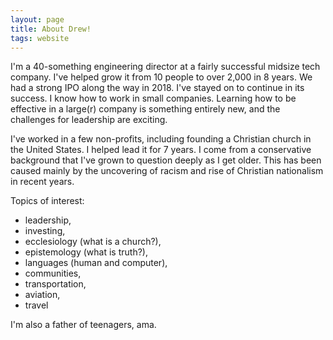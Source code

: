 ```yaml
---
layout: page
title: About Drew!
tags: website
---
```


I'm a 40-something engineering director at a fairly successful midsize tech company.  I've helped grow it from 10 people to over 2,000 in 8 years.  We had a strong IPO along the way in 2018.  I've stayed on to continue in its success.  I know how to work in small companies.  Learning how to be effective in a large(r) company is something entirely new, and the challenges for leadership are exciting.

I've worked in a few non-profits, including founding a Christian church in the United States.  I helped lead it for 7 years.  I come from a conservative background that I've grown to question deeply as I get older.  This has been caused mainly by the uncovering of racism and rise of Christian nationalism in recent years.

Topics of interest:

* leadership,
* investing,
* ecclesiology (what is a church?),
* epistemology (what is truth?),
* languages (human and computer),
* communities,
* transportation,
* aviation,
* travel

I'm also a father of teenagers, ama.


